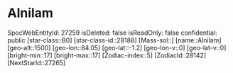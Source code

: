 ﻿---
location: [-1.2,84.05,1500]
type: Station
tags:
- astro/Star

---

# Alnilam

SpocWebEntityId: 27259
isDeleted: false
isReadOnly: false
confidential: public
[star-class::B0]
[star-class-id::28188]
[Mass-sol::]
[name::Alnilam]
[geo-alt::1500]
[geo-lon::84.05]
[geo-lat::-1.2]
[geo-lon-v::0]
[geo-lat-v::0]
[bright-min::17]
[bright-max::17]
[Zodiac-index::5]
[ZodiacId::28142]
[NextStarId::27265]

